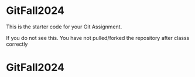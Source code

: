 # GitFall2024


This is the starter code for your Git Assignment.

If you do not see this. You have not pulled/forked the repository after classs correctly



# GitFall2024
